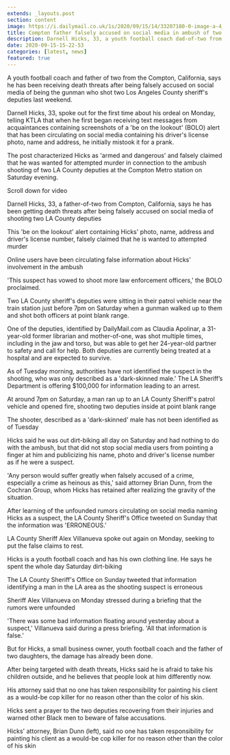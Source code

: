 ```yaml
---
extends: _layouts.post
section: content
image: https://i.dailymail.co.uk/1s/2020/09/15/14/33207180-0-image-a-4_1600176274026.jpg 
title: Compton father falsely accused on social media in ambush of two LA County sheriffs deputies 
description: Darnell Hicks, 33, a youth football coach dad-of-two from Compton, has been falsely accused on social media of being the gunman who shot two deputies on Saturday, while he was dirt-biking. 
date: 2020-09-15-15-22-53 
categories: [latest, news] 
featured: true 
--- 
```

A youth football coach and father of two from the Compton, California, says he has been receiving death threats after being falsely accused on social media of being the gunman who shot two Los Angeles County sheriff's deputies last weekend.

Darnell Hicks, 33, spoke out for the first time about his ordeal on Monday, telling KTLA that when he first began receiving text messages from acquaintances containing screenshots of a 'be on the lookout' (BOLO) alert that has been circulating on social media containing his driver's license photo, name and address, he initially mistook it for a prank. 

The post characterized Hicks as 'armed and dangerous' and falsely claimed that he was wanted for attempted murder in connection to the ambush shooting of two LA County deputies at the Compton Metro station on Saturday evening. 

Scroll down for video 

Darnell Hicks, 33, a father-of-two from Compton, California, says he has been getting death threats after being falsely accused on social media of shooting two LA County deputies 

This 'be on the lookout' alert containing Hicks' photo, name, address and driver's license number, falsely claimed that he is wanted to attempted murder 

Online users have been circulating false information about Hicks' involvement in the ambush 

'This suspect has vowed to shoot more law enforcement officers,' the BOLO proclaimed. 

Two LA County sheriff's deputies were sitting in their patrol vehicle near the train station just before 7pm on Saturday when a gunman walked up to them and shot both officers at point blank range. 

One of the deputies, identified by DailyMail.com as Claudia Apolinar, a 31-year-old former librarian and mother-of-one, was shot multiple times, including in the jaw and torso, but was able to get her 24-year-old partner to safety and call for help. Both deputies are currently being treated at a hospital and are expected to survive. 

As of Tuesday morning, authorities have not identified the suspect in the shooting, who was only described as a 'dark-skinned male.' The LA Sheriff’s Department is offering $100,000 for information leading to an arrest. 

At around 7pm on Saturday, a man ran up to an LA County Sheriff's patrol vehicle and opened fire, shooting two deputies inside at point blank range 

The shooter, described as a 'dark-skinned' male has not been identified as of Tuesday 

Hicks said he was out dirt-biking all day on Saturday and had nothing to do with the ambush, but that did not stop social media users from pointing a finger at him and publicizing his name, photo and driver's license number as if he were a suspect. 

'Any person would suffer greatly when falsely accused of a crime, especially a crime as heinous as this,' said attorney Brian Dunn, from the Cochran Group, whom Hicks has retained after realizing the gravity of the situation. 

After learning of the unfounded rumors circulating on social media naming Hicks as a suspect, the LA County Sheriff's Office tweeted on Sunday that the information was 'ERRONEOUS.'  

LA County Sheriff Alex Villanueva spoke out again on Monday, seeking to put the false claims to rest.    

Hicks is a youth football coach and has his own clothing line. He says he spent the whole day Saturday dirt-biking 

The LA County Sheriff's Office on Sunday tweeted that information identifying a man in the LA area as the shooting suspect is erroneous 

Sheriff Alex Villanueva on Monday stressed during a briefing that the rumors were unfounded 

'There was some bad information floating around yesterday about a suspect,' Villanueva said during a press briefing. 'All that information is false.'

But for Hicks, a small business owner, youth football coach and the father of two daughters, the damage has already been done. 

After being targeted with death threats, Hicks said he is afraid to take his children outside, and he believes that people look at him differently now. 

His attorney said that no one has taken responsibility for painting his client as a would-be cop killer for no reason other than the color of his skin. 

Hicks sent a prayer to the two deputies recovering from their injuries and warned other Black men to beware of false accusations.  

Hicks' attorney, Brian Dunn (left), said no one has taken responsibility for painting his client as a would-be cop killer for no reason other than the color of his skin

